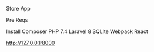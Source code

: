 Store App


Pre Reqs 

Install Composer 
PHP 7.4
Laravel 8
SQLite 
Webpack 
React

http://127.0.0.1:8000